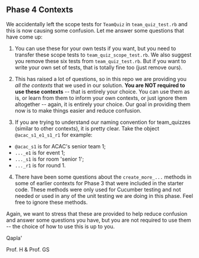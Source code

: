 Phase 4 Contexts
---
We accidentally left the scope tests for `TeamQuiz` in `team_quiz_test.rb` and this is now causing some confusion.  Let me answer some questions that have come up:

1. You can use these for your own tests if you want, but you need to transfer these scope tests to `team_quiz_scope_test.rb`.  We also suggest you remove these six tests from `team_quiz_test.rb`.  But if you want to write your own set of tests, that is totally fine too (just remove ours).

2. This has raised a lot of questions, so in this repo we are providing you _all the contexts_ that we used in our solution. **You are NOT required to use these contexts** -- that is entirely your choice.  You can use them as is, or learn from them to inform your own contexts, or just ignore them altogether -- again, it is entirely your choice.  Our goal in providing them now is to make things easier and reduce confusion.

3. If you are trying to understand our naming convention for team_quizzes (similar to other contexts), it is pretty clear. Take the object `@acac_s1_e1_s1_r1` for example:

  - `@acac_s1` is for ACAC's senior team 1;
  - `..._e1` is for event 1;
  - `..._s1` is for room 'senior 1';
  - `..._r1` is for round 1.

4. There have been some questions about the `create_more_...` methods in some of earlier contexts for Phase 3 that were included in the starter code.  These methods were only used for Cucumber testing and not needed or used in any of the unit testing we are doing in this phase.  Feel free to ignore these methods.

Again, we want to stress that these are provided to help reduce confusion and answer some questions you have, but you are not required to use them -- the choice of how to use this is up to you.

Qapla'

Prof. H & Prof. GS